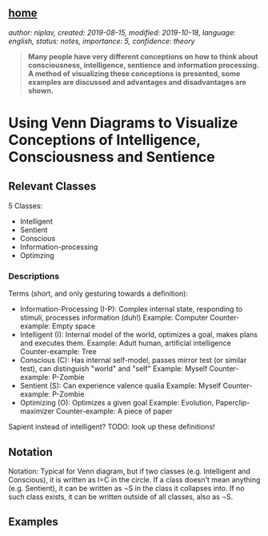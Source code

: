 [home](./index.md)
------------------

*author: niplav, created: 2019-08-15, modified: 2019-10-18, language: english, status: notes, importance: 5, confidence: theory*

> __Many people have very different conceptions on how to think about
> consciousness, intelligence, sentience and information processing. A
> method of visualizing these conceptions is presented, some examples are
> discussed and advantages and disadvantages are shown.__

Using Venn Diagrams to Visualize Conceptions of Intelligence, Consciousness and Sentience
=========================================================================================

Relevant Classes
----------------

5 Classes:

* Intelligent
* Sentient
* Conscious
* Information-processing
* Optimzing

### Descriptions

Terms (short, and only gesturing towards a definition):

*	Information-Processing (I-P): Complex internal state,
	responding to stimuli, processes information (duh!)
	Example: Computer
	Counter-example: Empty space
*	Intelligent (I): Internal model of the world, optimizes
	a goal, makes plans and executes them.
	Example: Adult human, artificial intelligence
	Counter-example: Tree
*	Conscious (C): Has internal self-model, passes mirror test
	(or similar test), can distinguish "world" and "self"
	Example: Myself
	Counter-example: P-Zombie
*	Sentient (S): Can experience valence qualia
	Example: Myself
	Counter-example: P-Zombie
*	Optimizing (O): Optimizes a given goal
	Example: Evolution, Paperclip-maximizer
	Counter-example: A piece of paper

Sapient instead of intelligent? TODO: look up these definitions!

Notation
--------

Notation: Typical for Venn diagram, but if two classes
(e.g. Intelligent and Conscious), it is written as I=C in
the circle.
If a class doesn't mean anything (e.g. Sentient), it can be
written as ¬S in the class it collapses into. If no such class exists, it
can be written outside of all classes, also as ¬S.

Examples
--------

